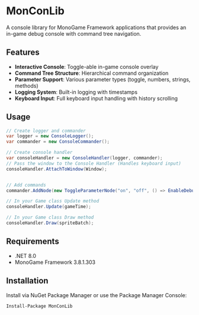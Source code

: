 # MonConLib

A console library for MonoGame Framework applications that provides an in-game debug console with command tree navigation.

## Features

- **Interactive Console**: Toggle-able in-game console overlay
- **Command Tree Structure**: Hierarchical command organization
- **Parameter Support**: Various parameter types (toggle, numbers, strings, methods)
- **Logging System**: Built-in logging with timestamps
- **Keyboard Input**: Full keyboard input handling with history scrolling

## Usage

```csharp
// Create logger and commander
var logger = new ConsoleLogger();
var commander = new ConsoleCommander();

// Create console handler
var consoleHandler = new ConsoleHandler(logger, commander);
// Pass the window to the Console Handler (Handles keyboard input)
consoleHandler.AttachToWindow(Window);


// Add commands
commander.AddNode(new ToggleParameterNode("on", "off", () => EnableDebug(), () => DisableDebug()));

// In your Game class Update method
consoleHandler.Update(gameTime);

// In your Game class Draw method
consoleHandler.Draw(spriteBatch);
```

## Requirements

- .NET 8.0
- MonoGame Framework 3.8.1.303

## Installation

Install via NuGet Package Manager or use the Package Manager Console:

```
Install-Package MonConLib
```
